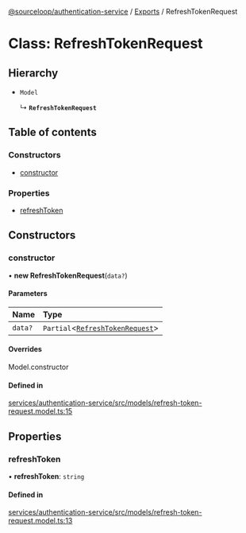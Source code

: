 [@sourceloop/authentication-service](../README.md) / [Exports](../modules.md) / RefreshTokenRequest

# Class: RefreshTokenRequest

## Hierarchy

- `Model`

  ↳ **`RefreshTokenRequest`**

## Table of contents

### Constructors

- [constructor](RefreshTokenRequest.md#constructor)

### Properties

- [refreshToken](RefreshTokenRequest.md#refreshtoken)

## Constructors

### constructor

• **new RefreshTokenRequest**(`data?`)

#### Parameters

| Name | Type |
| :------ | :------ |
| `data?` | `Partial`<[`RefreshTokenRequest`](RefreshTokenRequest.md)\> |

#### Overrides

Model.constructor

#### Defined in

[services/authentication-service/src/models/refresh-token-request.model.ts:15](https://github.com/sourcefuse/loopback4-microservice-catalog/blob/bc2553587/services/authentication-service/src/models/refresh-token-request.model.ts#L15)

## Properties

### refreshToken

• **refreshToken**: `string`

#### Defined in

[services/authentication-service/src/models/refresh-token-request.model.ts:13](https://github.com/sourcefuse/loopback4-microservice-catalog/blob/bc2553587/services/authentication-service/src/models/refresh-token-request.model.ts#L13)
